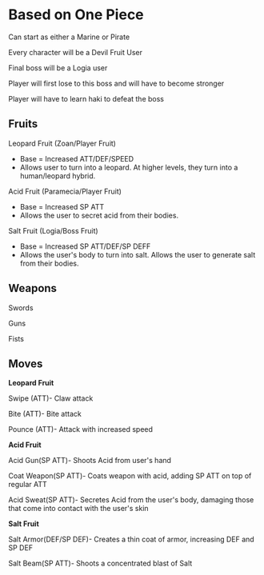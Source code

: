 # Based on One Piece

Can start as either a Marine or Pirate

Every character will be a Devil Fruit User

Final boss will be a Logia user

Player will first lose to this boss and will have to become stronger

Player will have to learn haki to defeat the boss


## Fruits

Leopard Fruit (Zoan/Player Fruit)
* Base = Increased ATT/DEF/SPEED
* Allows user to turn into a leopard. At higher levels, they turn into a human/leopard hybrid.

Acid Fruit (Paramecia/Player Fruit)
* Base = Increased SP ATT
* Allows the user to secret acid from their bodies.

Salt Fruit (Logia/Boss Fruit)
* Base = Increased SP ATT/DEF/SP DEFF
* Allows the user's body to turn into salt. Allows the user to generate salt from their bodies.

## Weapons

Swords

Guns

Fists

## Moves

**Leopard Fruit**

Swipe (ATT)- Claw attack

Bite (ATT)- Bite attack

Pounce (ATT)- Attack with increased speed

**Acid Fruit**

Acid Gun(SP ATT)- Shoots Acid from user's hand

Coat Weapon(SP ATT)- Coats weapon with acid, adding SP ATT on top of regular ATT

Acid Sweat(SP ATT)- Secretes Acid from the user's body, damaging those that come into contact with the user's skin

**Salt Fruit**

Salt Armor(DEF/SP DEF)- Creates a thin coat of armor, increasing DEF and SP DEF

Salt Beam(SP ATT)- Shoots a concentrated blast of Salt